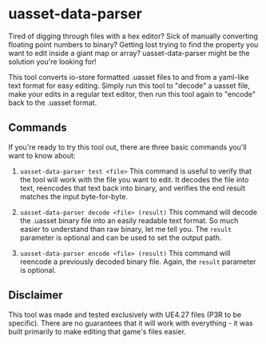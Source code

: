 # uasset-data-parser

Tired of digging through files with a hex editor?  Sick of manually converting 
floating point numbers to binary?  Getting lost trying to find the property 
you want to edit inside a giant map or array?  uasset-data-parser might be the
solution you're looking for!

This tool converts io-store formatted .uasset files to and from a yaml-like
text format for easy editing.  Simply run this tool to "decode" a uasset file,
make your edits in a regular text editor, then run this tool again to "encode"
back to the .uasset format.

## Commands

If you're ready to try this tool out, there are three basic commands you'll
want to know about:

1. `uasset-data-parser test <file>`
   This command is useful to verify that the tool will work with the file you
   want to edit.  It decodes the file into text, reencodes that text back into
   binary, and verifies the end result matches the input byte-for-byte.

2. `uasset-data-parser decode <file> (result)`
   This command will decode the .uasset binary file into an easily readable
   text format.  So much easier to understand than raw binary, let me tell you.
   The `result` parameter is optional and can be used to set the output path.

3. `uasset-data-parser encode <file> (result)`
   This command will reencode a previously decoded binary file.  Again, the
   `result` parameter is optional.


## Disclaimer

This tool was made and tested exclusively with UE4.27 files (P3R to be
specific).  There are no guarantees that it will work with everything - it
was built primarily to make editing that game's files easier.
